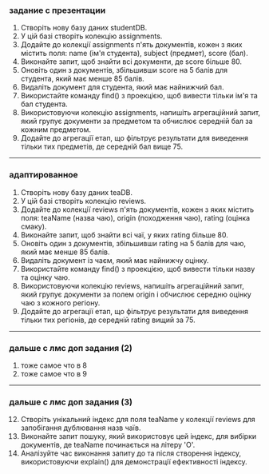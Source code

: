 ### задание с презентации

1. Створіть нову базу даних studentDB.
2. У цій базі створіть колекцію assignments.
3. Додайте до колекції assignments п'ять документів, кожен з яких містить поля: name (ім'я студента), subject (предмет), score (бал).
4. Виконайте запит, щоб знайти всі документи, де score більше 80.
5. Оновіть один з документів, збільшивши score на 5 балів для студента, який має менше 85 балів.
6. Видаліть документ для студента, який має найнижчий бал.
7. Використайте команду find() з проекцією, щоб вивести тільки ім'я та бал студента.
8. Використовуючи колекцію assignments, напишіть агрегаційний запит, який групує документи за предметом та обчислює середній бал за кожним предметом.
9. Додайте до агрегації етап, що фільтрує результати для виведення тільки тих предметів, де середній бал вище 75.

---

### адаптированное

1. Створіть нову базу даних teaDB.
2. У цій базі створіть колекцію reviews.
3. Додайте до колекції reviews п'ять документів, кожен з яких містить поля: teaName (назва чаю), origin (походження чаю), rating (оцінка смаку).
4. Виконайте запит, щоб знайти всі чаї, у яких rating більше 80.
5. Оновіть один з документів, збільшивши rating на 5 балів для чаю, який має менше 85 балів.
6. Видаліть документ із чаєм, який має найнижчу оцінку.
7. Використайте команду find() з проекцією, щоб вивести тільки назву та оцінку чаю.
8. Використовуючи колекцію reviews, напишіть агрегаційний запит, який групує документи за полем origin і обчислює середню оцінку чаю з кожного регіону.
9. Додайте до агрегації етап, що фільтрує результати для виведення тільки тих регіонів, де середній rating вищий за 75.

---

### дальше с лмс доп задания (2)

1. тоже самое что в 8
2. тоже самое что в 9

---

### дальше с лмс доп задания (3)

12. Створіть унікальний індекс для поля teaName у колекції reviews для запобігання дублювання назв чаїв.
13. Виконайте запит пошуку, який використовує цей індекс, для вибірки документів, де teaName починається на літеру 'O'.
14. Аналізуйте час виконання запиту до та після створення індексу, використовуючи explain() для демонстрації ефективності індексу.